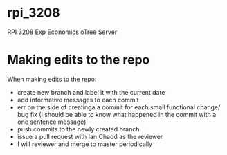 # rpi_3208
RPI 3208 Exp Economics oTree Server


# Making edits to the repo
When making edits to the repo:
- create new branch and label it with the current date
- add informative messages to each commit
- err on the side of creatinga a commit for each small functional change/ bug fix (I should be able to know what happened in the commit with a one sentence message)
- push commits to the newly created branch
- issue a pull request with Ian Chadd as the reviewer
- I will reviewer and merge to master periodically

